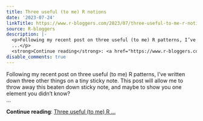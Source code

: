 ```yaml
---
title: Three useful (to me) R notions
date: '2023-07-24'
linkTitle: https://www.r-bloggers.com/2023/07/three-useful-to-me-r-notions/
source: R-bloggers
description: |-
  <p>Following my recent post on three useful (to me) R patterns, I’ve written down three other things on a tiny sticky note. This post will allow me to throw away this beaten down sticky note, and maybe to show you one element you didn’t know?<br />
  ...</p>
  <strong>Continue reading</strong>: <a href="https://www.r-bloggers.com/2023/07/three-useful-to-me-r-notions/">Three useful (to me) R ...
disable_comments: true
---
```

<p>Following my recent post on three useful (to me) R patterns, I’ve written down three other things on a tiny sticky note. This post will allow me to throw away this beaten down sticky note, and maybe to show you one element you didn’t know?<br />
...</p>
<strong>Continue reading</strong>: <a href="https://www.r-bloggers.com/2023/07/three-useful-to-me-r-notions/">Three useful (to me) R ...
